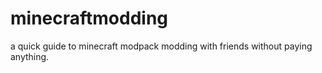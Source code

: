 # minecraftmodding
a quick guide to minecraft modpack modding with friends without paying anything. 
